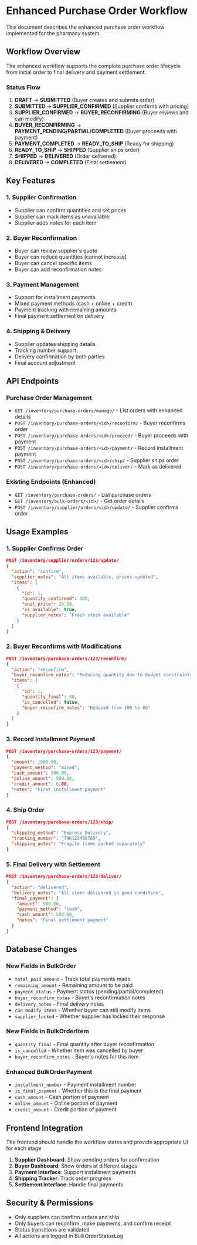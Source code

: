 # Enhanced Purchase Order Workflow

This document describes the enhanced purchase order workflow implemented for the pharmacy system.

## Workflow Overview

The enhanced workflow supports the complete purchase order lifecycle from initial order to final delivery and payment settlement.

### Status Flow

1. **DRAFT** → **SUBMITTED** (Buyer creates and submits order)
2. **SUBMITTED** → **SUPPLIER_CONFIRMED** (Supplier confirms with pricing)
3. **SUPPLIER_CONFIRMED** → **BUYER_RECONFIRMING** (Buyer reviews and can modify)
4. **BUYER_RECONFIRMING** → **PAYMENT_PENDING/PARTIAL/COMPLETED** (Buyer proceeds with payment)
5. **PAYMENT_COMPLETED** → **READY_TO_SHIP** (Ready for shipping)
6. **READY_TO_SHIP** → **SHIPPED** (Supplier ships order)
7. **SHIPPED** → **DELIVERED** (Order delivered)
8. **DELIVERED** → **COMPLETED** (Final settlement)

## Key Features

### 1. Supplier Confirmation
- Supplier can confirm quantities and set prices
- Supplier can mark items as unavailable
- Supplier adds notes for each item

### 2. Buyer Reconfirmation
- Buyer can review supplier's quote
- Buyer can reduce quantities (cannot increase)
- Buyer can cancel specific items
- Buyer can add reconfirmation notes

### 3. Payment Management
- Support for installment payments
- Mixed payment methods (cash + online + credit)
- Payment tracking with remaining amounts
- Final payment settlement on delivery

### 4. Shipping & Delivery
- Supplier updates shipping details
- Tracking number support
- Delivery confirmation by both parties
- Final account adjustment

## API Endpoints

### Purchase Order Management
- `GET /inventory/purchase-orders/manage/` - List orders with enhanced details
- `POST /inventory/purchase-orders/<id>/reconfirm/` - Buyer reconfirms order
- `POST /inventory/purchase-orders/<id>/proceed/` - Buyer proceeds with payment
- `POST /inventory/purchase-orders/<id>/payment/` - Record installment payment
- `POST /inventory/purchase-orders/<id>/ship/` - Supplier ships order
- `POST /inventory/purchase-orders/<id>/deliver/` - Mark as delivered

### Existing Endpoints (Enhanced)
- `GET /inventory/purchase-orders/` - List purchase orders
- `GET /inventory/bulk-orders/<id>/` - Get order details
- `POST /inventory/supplier/orders/<id>/update/` - Supplier confirms order

## Usage Examples

### 1. Supplier Confirms Order
```json
POST /inventory/supplier/orders/123/update/
{
  "action": "confirm",
  "supplier_notes": "All items available, prices updated",
  "items": [
    {
      "id": 1,
      "quantity_confirmed": 100,
      "unit_price": 25.50,
      "is_available": true,
      "supplier_notes": "Fresh stock available"
    }
  ]
}
```

### 2. Buyer Reconfirms with Modifications
```json
POST /inventory/purchase-orders/123/reconfirm/
{
  "action": "reconfirm",
  "buyer_reconfirm_notes": "Reducing quantity due to budget constraints",
  "items": [
    {
      "id": 1,
      "quantity_final": 80,
      "is_cancelled": false,
      "buyer_reconfirm_notes": "Reduced from 100 to 80"
    }
  ]
}
```

### 3. Record Installment Payment
```json
POST /inventory/purchase-orders/123/payment/
{
  "amount": 1000.00,
  "payment_method": "mixed",
  "cash_amount": 500.00,
  "online_amount": 500.00,
  "credit_amount": 0.00,
  "notes": "First installment payment"
}
```

### 4. Ship Order
```json
POST /inventory/purchase-orders/123/ship/
{
  "shipping_method": "Express Delivery",
  "tracking_number": "TRK123456789",
  "shipping_notes": "Fragile items packed separately"
}
```

### 5. Final Delivery with Settlement
```json
POST /inventory/purchase-orders/123/deliver/
{
  "action": "delivered",
  "delivery_notes": "All items delivered in good condition",
  "final_payment": {
    "amount": 500.00,
    "payment_method": "cash",
    "cash_amount": 500.00,
    "notes": "Final settlement payment"
  }
}
```

## Database Changes

### New Fields in BulkOrder
- `total_paid_amount` - Track total payments made
- `remaining_amount` - Remaining amount to be paid
- `payment_status` - Payment status (pending/partial/completed)
- `buyer_reconfirm_notes` - Buyer's reconfirmation notes
- `delivery_notes` - Final delivery notes
- `can_modify_items` - Whether buyer can still modify items
- `supplier_locked` - Whether supplier has locked their response

### New Fields in BulkOrderItem
- `quantity_final` - Final quantity after buyer reconfirmation
- `is_cancelled` - Whether item was cancelled by buyer
- `buyer_reconfirm_notes` - Buyer's notes for this item

### Enhanced BulkOrderPayment
- `installment_number` - Payment installment number
- `is_final_payment` - Whether this is the final payment
- `cash_amount` - Cash portion of payment
- `online_amount` - Online portion of payment
- `credit_amount` - Credit portion of payment

## Frontend Integration

The frontend should handle the workflow states and provide appropriate UI for each stage:

1. **Supplier Dashboard**: Show pending orders for confirmation
2. **Buyer Dashboard**: Show orders at different stages
3. **Payment Interface**: Support installment payments
4. **Shipping Tracker**: Track order progress
5. **Settlement Interface**: Handle final payments

## Security & Permissions

- Only suppliers can confirm orders and ship
- Only buyers can reconfirm, make payments, and confirm receipt
- Status transitions are validated
- All actions are logged in BulkOrderStatusLog